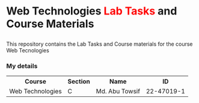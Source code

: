 # <p>Web Technologies <span style="color:red;"> Lab Tasks </span> and Course Materials </p>
This repository contains the Lab Tasks and Course materials for the course Web Tecnologies
### My details
 <html>
   <body>
<table>
  <tr>
    <th>Course</th>
    <th>Section</th>
    <th>Name</th>
    <th>ID</th>
  </tr>
  <tr>
    <td>Web Technologies</td>
    <td>C</td>
    <td>Md. Abu Towsif</td>
    <td>22-47019-1</td>
  </tr>
</table>
     
   </body>
 </html>
